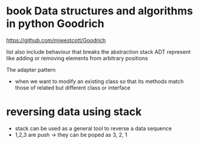 # book Data structures and algorithms in python Goodrich
https://github.com/mjwestcott/Goodrich

list also include behaviour that breaks the abstraction stack ADT represent like adding or removing elements from arbitrary positions

The adapter pattern
- when we want to modify an existing class so that its methods match those of related but different class or interface


# reversing data using stack
 - stack can be used as a general tool to reverse a data sequence
 - 1,2,3 are push -> they can be poped as 3, 2, 1